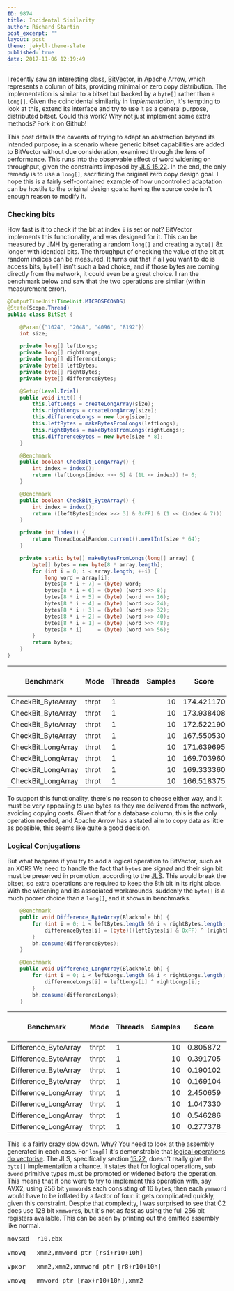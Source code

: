 ```yaml
---
ID: 9874
title: Incidental Similarity
author: Richard Startin
post_excerpt: ""
layout: post
theme: jekyll-theme-slate
published: true
date: 2017-11-06 12:19:49
---
```

I recently saw an interesting class, <a href="https://github.com/apache/arrow/blob/master/java/vector/src/main/java/org/apache/arrow/vector/BitVector.java" rel="noopener" target="_blank">BitVector</a>, in Apache Arrow, which represents a column of bits, providing minimal or zero copy distribution. The implementation is similar to a bitset but backed by a `byte[]` rather than a `long[]`. Given the coincidental similarity in <em>implementation</em>, it's tempting to look at this, extend its interface and try to use it as a general purpose, distributed bitset. Could this work? Why not just implement some extra methods? Fork it on Github!

This post details the caveats of trying to adapt an abstraction beyond its intended purpose; in a scenario where generic bitset capabilities are added to BitVector without due consideration, examined through the lens of performance. This runs into the observable effect of word widening on throughput, given the constraints imposed by <a href="https://docs.oracle.com/javase/specs/jls/se8/html/jls-15.html#jls-15.22" rel="noopener" target="_blank">JLS 15.22</a>. In the end, the only remedy is to use a `long[]`, sacrificing the original zero copy design goal. I hope this is a fairly self-contained example of how uncontrolled adaptation can be hostile to the original design goals: having the source code isn't enough reason to modify it.

<h3>Checking bits</h3>

How fast is it to check if the bit at index `i` is set or not? BitVector implements this functionality, and was designed for it. This can be measured by JMH by generating a random `long[]` and creating a `byte[]` 8x longer with identical bits. The throughput of checking the value of the bit at random indices can be measured. It turns out that if all you want to do is access bits, `byte[]` isn't such a bad choice, and if those bytes are coming directly from the network, it could even be a great choice. I ran the benchmark below and saw that the two operations are similar (within measurement error).

```java
@OutputTimeUnit(TimeUnit.MICROSECONDS)
@State(Scope.Thread)
public class BitSet {

    @Param({"1024", "2048", "4096", "8192"})
    int size;

    private long[] leftLongs;
    private long[] rightLongs;
    private long[] differenceLongs;
    private byte[] leftBytes;
    private byte[] rightBytes;
    private byte[] differenceBytes;

    @Setup(Level.Trial)
    public void init() {
        this.leftLongs = createLongArray(size);
        this.rightLongs = createLongArray(size);
        this.differenceLongs = new long[size];
        this.leftBytes = makeBytesFromLongs(leftLongs);
        this.rightBytes = makeBytesFromLongs(rightLongs);
        this.differenceBytes = new byte[size * 8];
    }

    @Benchmark
    public boolean CheckBit_LongArray() {
        int index = index();
        return (leftLongs[index >>> 6] & (1L << index)) != 0;
    }

    @Benchmark
    public boolean CheckBit_ByteArray() {
        int index = index();
        return ((leftBytes[index >>> 3] & 0xFF) & (1 << (index & 7))) != 0;
    }

    private int index() {
        return ThreadLocalRandom.current().nextInt(size * 64);
    }

    private static byte[] makeBytesFromLongs(long[] array) {
        byte[] bytes = new byte[8 * array.length];
        for (int i = 0; i < array.length; ++i) {
            long word = array[i];
            bytes[8 * i + 7] = (byte) word;
            bytes[8 * i + 6] = (byte) (word >>> 8);
            bytes[8 * i + 5] = (byte) (word >>> 16);
            bytes[8 * i + 4] = (byte) (word >>> 24);
            bytes[8 * i + 3] = (byte) (word >>> 32);
            bytes[8 * i + 2] = (byte) (word >>> 40);
            bytes[8 * i + 1] = (byte) (word >>> 48);
            bytes[8 * i]     = (byte) (word >>> 56);
        }
        return bytes;
    }
}
```

<div class="table-holder">
<table class="table table-bordered table-hover table-condensed">
<thead><tr><th>Benchmark</th>
<th>Mode</th>
<th>Threads</th>
<th>Samples</th>
<th>Score</th>
<th>Score Error (99.9%)</th>
<th>Unit</th>
<th>Param: size</th>
</tr></thead>
<tbody><tr>
<td>CheckBit_ByteArray</td>
<td>thrpt</td>
<td>1</td>
<td align="right">10</td>
<td align="right">174.421170</td>
<td align="right">1.583275</td>
<td>ops/us</td>
<td align="right">1024</td>
</tr>
<tr>
<td>CheckBit_ByteArray</td>
<td>thrpt</td>
<td>1</td>
<td align="right">10</td>
<td align="right">173.938408</td>
<td align="right">1.445796</td>
<td>ops/us</td>
<td align="right">2048</td>
</tr>
<tr>
<td>CheckBit_ByteArray</td>
<td>thrpt</td>
<td>1</td>
<td align="right">10</td>
<td align="right">172.522190</td>
<td align="right">0.815596</td>
<td>ops/us</td>
<td align="right">4096</td>
</tr>
<tr>
<td>CheckBit_ByteArray</td>
<td>thrpt</td>
<td>1</td>
<td align="right">10</td>
<td align="right">167.550530</td>
<td align="right">1.677091</td>
<td>ops/us</td>
<td align="right">8192</td>
</tr>
<tr>
<td>CheckBit_LongArray</td>
<td>thrpt</td>
<td>1</td>
<td align="right">10</td>
<td align="right">171.639695</td>
<td align="right">0.934494</td>
<td>ops/us</td>
<td align="right">1024</td>
</tr>
<tr>
<td>CheckBit_LongArray</td>
<td>thrpt</td>
<td>1</td>
<td align="right">10</td>
<td align="right">169.703960</td>
<td align="right">2.427244</td>
<td>ops/us</td>
<td align="right">2048</td>
</tr>
<tr>
<td>CheckBit_LongArray</td>
<td>thrpt</td>
<td>1</td>
<td align="right">10</td>
<td align="right">169.333360</td>
<td align="right">1.649654</td>
<td>ops/us</td>
<td align="right">4096</td>
</tr>
<tr>
<td>CheckBit_LongArray</td>
<td>thrpt</td>
<td>1</td>
<td align="right">10</td>
<td align="right">166.518375</td>
<td align="right">0.815433</td>
<td>ops/us</td>
<td align="right">8192</td>
</tr>
</tbody></table>
</div>

To support this functionality, there's no reason to choose either way, and it must be very appealing to use bytes as they are delivered from the network, avoiding copying costs. Given that for a database column, this is the only operation needed, and Apache Arrow has a stated aim to copy data as little as possible, this seems like quite a good decision.

<h3>Logical Conjugations</h3>

But what happens if you try to add a logical operation to BitVector, such as an XOR? We need to handle the fact that `byte`s are <em>signed</em> and their sign bit must be preserved in promotion, according to the <a href="https://docs.oracle.com/javase/specs/jls/se8/html/jls-5.html#jls-5.1.2" rel="noopener" target="_blank">JLS</a>. This would break the bitset, so extra operations are required to keep the 8th bit in its right place. With the widening and its associated workarounds, suddenly the `byte[]` is a much poorer choice than a `long[]`, and it shows in benchmarks.

```java
    @Benchmark
    public void Difference_ByteArray(Blackhole bh) {
        for (int i = 0; i < leftBytes.length && i < rightBytes.length; ++i) {
            differenceBytes[i] = (byte)((leftBytes[i] & 0xFF) ^ (rightBytes[i] & 0xFF));
        }
        bh.consume(differenceBytes);
    }

    @Benchmark
    public void Difference_LongArray(Blackhole bh) {
        for (int i = 0; i < leftLongs.length && i < rightLongs.length; ++i) {
            differenceLongs[i] = leftLongs[i] ^ rightLongs[i];
        }
        bh.consume(differenceLongs);
    }
```

<div class="table-holder">
<table class="table table-bordered table-hover table-condensed">
<thead><tr><th>Benchmark</th>
<th>Mode</th>
<th>Threads</th>
<th>Samples</th>
<th>Score</th>
<th>Score Error (99.9%)</th>
<th>Unit</th>
<th>Param: size</th>
</tr></thead>
<tbody><tr>
<td>Difference_ByteArray</td>
<td>thrpt</td>
<td>1</td>
<td align="right">10</td>
<td align="right">0.805872</td>
<td align="right">0.038644</td>
<td>ops/us</td>
<td align="right">1024</td>
</tr>
<tr>
<td>Difference_ByteArray</td>
<td>thrpt</td>
<td>1</td>
<td align="right">10</td>
<td align="right">0.391705</td>
<td align="right">0.017453</td>
<td>ops/us</td>
<td align="right">2048</td>
</tr>
<tr>
<td>Difference_ByteArray</td>
<td>thrpt</td>
<td>1</td>
<td align="right">10</td>
<td align="right">0.190102</td>
<td align="right">0.008580</td>
<td>ops/us</td>
<td align="right">4096</td>
</tr>
<tr>
<td>Difference_ByteArray</td>
<td>thrpt</td>
<td>1</td>
<td align="right">10</td>
<td align="right">0.169104</td>
<td align="right">0.015086</td>
<td>ops/us</td>
<td align="right">8192</td>
</tr>
<tr>
<td>Difference_LongArray</td>
<td>thrpt</td>
<td>1</td>
<td align="right">10</td>
<td align="right">2.450659</td>
<td align="right">0.094590</td>
<td>ops/us</td>
<td align="right">1024</td>
</tr>
<tr>
<td>Difference_LongArray</td>
<td>thrpt</td>
<td>1</td>
<td align="right">10</td>
<td align="right">1.047330</td>
<td align="right">0.016898</td>
<td>ops/us</td>
<td align="right">2048</td>
</tr>
<tr>
<td>Difference_LongArray</td>
<td>thrpt</td>
<td>1</td>
<td align="right">10</td>
<td align="right">0.546286</td>
<td align="right">0.014211</td>
<td>ops/us</td>
<td align="right">4096</td>
</tr>
<tr>
<td>Difference_LongArray</td>
<td>thrpt</td>
<td>1</td>
<td align="right">10</td>
<td align="right">0.277378</td>
<td align="right">0.015663</td>
<td>ops/us</td>
<td align="right">8192</td>
</tr>
</tbody></table>
</div>

This is a fairly crazy slow down. Why? You need to look at the assembly generated in each case. For `long[]` it's demonstrable that <a href="https://richardstartin.github.io/posts/vectorised-logical-operations-in-java-9/" rel="noopener" target="_blank">logical operations do vectorise</a>. The JLS, specifically section <a href="https://docs.oracle.com/javase/specs/jls/se8/html/jls-15.html#jls-15.22" rel="noopener" target="_blank">15.22</a>, doesn't really give the `byte[]` implementation a chance. It states that for logical operations, sub `dword` primitive types must be promoted or widened before the operation. This means that if one were to try to implement this operation with, say AVX2, using 256 bit `ymmword`s each consisting of 16 `byte`s, then each `ymmword` would have to be inflated by a factor of four: it gets complicated quickly, given this constraint.  Despite that complexity, I was surprised to see that C2 does use 128 bit `xmmword`s, but it's not as fast as using the full 256 bit registers available. This can be seen by printing out the emitted assembly like normal.

<pre>
movsxd  r10,ebx     

vmovq   xmm2,mmword ptr [rsi+r10+10h]

vpxor   xmm2,xmm2,xmmword ptr [r8+r10+10h]

vmovq   mmword ptr [rax+r10+10h],xmm2
</pre>